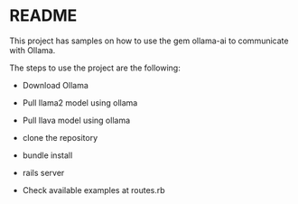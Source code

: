 # README

This project has samples on how to use the gem ollama-ai to communicate with Ollama.

The steps to use the project are the following:

- Download Ollama

- Pull llama2 model using ollama

- Pull llava model using ollama

- clone the repository

- bundle install

- rails server

- Check available examples at routes.rb
